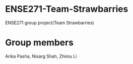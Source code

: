 # ENSE271-Team-Strawbarries
ENSE271 group project(Team Strawbarries)

# Group members
Arika Pasha, Nisarg Shah, Zhimu Li

